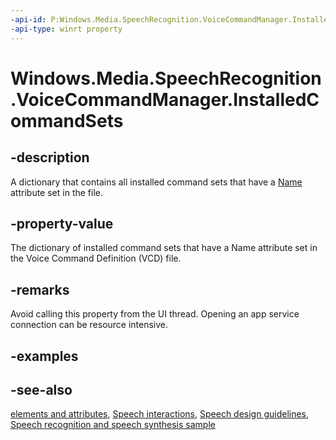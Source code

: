 ```yaml
---
-api-id: P:Windows.Media.SpeechRecognition.VoiceCommandManager.InstalledCommandSets
-api-type: winrt property
---
```


<!-- Property syntax
public Windows.Foundation.Collections.IMapView<string, Windows.Media.SpeechRecognition.VoiceCommandSet> InstalledCommandSets { get; }
-->

# Windows.Media.SpeechRecognition.VoiceCommandManager.InstalledCommandSets

## -description
A dictionary that contains all installed command sets that have a [Name](https://docs.microsoft.com/uwp/schemas/voicecommands/voice-command-elements-and-attributes-1-2.md) attribute set in the [](https://docs.microsoft.com/uwp/schemas/voicecommands/voice-command-elements-and-attributes-1-2.md) file.

## -property-value
The dictionary of installed command sets that have a Name attribute set in the Voice Command Definition (VCD) file.

## -remarks
Avoid calling this property from the UI thread. Opening an app service connection can be resource intensive.

## -examples

## -see-also
[ elements and attributes](https://docs.microsoft.com/uwp/schemas/voicecommands/voice-command-elements-and-attributes-1-2.md), [Speech interactions](http://msdn.microsoft.com/library/646db3ce-fa81-4727-8c21-936c81079439), [Speech design guidelines](http://msdn.microsoft.com/library/4a63a8c4-4182-4e36-ba12-4c343a56fca9), [Speech recognition and speech synthesis sample](http://go.microsoft.com/fwlink/p/?LinkID=619897)
